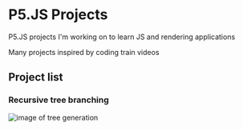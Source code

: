 # P5.JS Projects
P5.JS projects I'm working on to learn JS and rendering applications

Many projects inspired by coding train videos

## Project list

### Recursive tree branching

![image of tree generation](/image/recursive-tree-example.jpg)
